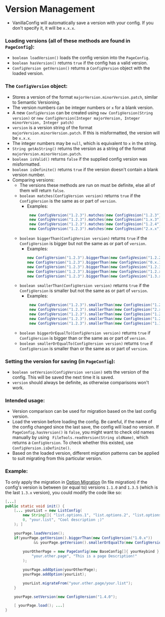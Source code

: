 ﻿# Version Management
 - VanillaConfig will automatically save a version with your config. If you don't specify it, it will be `x.x.x`.

### Loading versions (all of these methods are found in `PageConfig`):
 - `boolean loadVersion()` loads the config version into the `PageConfig`.
 - `boolean hasVersion()` returns `true` if the config has a valid version.
 - `ConfigVersion getVersion()` returns a `ConfigVersion` object with the loaded version.

### The `ConfigVersion` object:
 - Stores a version of the format `majorVersion.minorVersion.patch`, similar to Semantic Versioning.
 - The version numbers can be integer numbers or `x` for a blank version.
 - A new `ConfigVersion` can be created using `new ConfigVersion(String version)` or `new ConfigVersion(Integer majorVersion, Integer minorVersion, Integer patch)`
 - `version` is a version string of the format `majorVersion.minorVersion.patch`. If this is misformatted, the version will be `x.x.x`.
 - The integer numbers may be `null`, which is equivalent to `x` in the string.
 - `String getAsString()` returns the version as a string of the format `majorVersion.minorVersion.patch`.
 - `boolean isValid()` returns `false` if the supplied config version was misformatted.
 - `boolean isDefinite()` returns `true` if the version doesn't contain a blank version number.
 - Comparing versions:
	 - The versions these methods are run on must be definite, else all of them will return `false`. 
	 - `boolean matches(ConfigVersion version)` returns `true` if the `ConfigVersion` is the same as  or part of `version`.
		 - Examples: 
			```java
			 new ConfigVersion("1.2.3").matches(new ConfigVesion("1.2.3") = true
	 		 new ConfigVersion("1.2.3").matches(new ConfigVesion("1.x.3") = true
	 		 new ConfigVersion("1.2.3").matches(new ConfigVesion("1.2.4") = false
			 new ConfigVersion("1.2.3").matches(new ConfigVesion("2.x.x") = false
			```
    - `boolean biggerThan(ConfigVersion version)` returns `true` if the `ConfigVersion` is bigger but not the same as or part of `version`.
	    - Examples:
		    ```java
		    new ConfigVersion("1.2.3").biggerThan(new ConfigVesion("1.2.2") = true
		    new ConfigVersion("1.2.3").biggerThan(new ConfigVesion("0.x.1") = true
		    new ConfigVersion("1.2.3").biggerThan(new ConfigVesion("1.2.3") = false
		    new ConfigVersion("1.2.3").biggerThan(new ConfigVesion("1.2.x") = false
		    new ConfigVersion("1.2.3").biggerThan(new ConfigVesion("1.3.x") = false
		    ```
     - `boolean smallerThan(ConfigVersion version)` returns `true` if the `ConfigVersion` is smaller but not the same as or part of `version`.
	    - Examples:
		   ```java
		    new ConfigVersion("1.2.3").smallerThan(new ConfigVesion("1.2.4") = true
		    new ConfigVersion("1.2.3").smallerThan(new ConfigVesion("2.x.4") = true
		    new ConfigVersion("1.2.3").smallerThan(new ConfigVesion("1.2.3") = false
		    new ConfigVersion("1.2.3").smallerThan(new ConfigVesion("1.2.x") = false
		    new ConfigVersion("1.2.3").smallerThan(new ConfigVesion("1.1.x") = false
		    ```
     - `boolean biggerOrEqualTo(ConfigVersion version)` returns `true` if `ConfigVersion` is bigger than or the same as or part of `version`.
    - `boolean smallerOrEqualTo(ConfigVersion version)` returns `true` if `ConfigVersion` is smaller than or the same as or part of `version`.

### Setting the version for saving (in `PageConfig`):
 - `boolean setVersion(ConfigVersion version)` sets the version of the config. This will be saved the next time it is saved.
 - `version` should always be definite, as otherwise comparisons won't work.

### Intended usage:
 - Version comparison can be used for migration based on the last config version.
 - Load the version before loading the config. Be careful, if the name of the config changed since the last save, the config will load no version. If `PageConfig.hasVersion()` is `false`, you might want to check old names manually by using ` FileTools.readVersion(String oldName)`, which returns a `ConfigVersion`. To check whether this existed, use `ConfigVersion.isDefinite()`.
 - Based on the loaded version, different migration patterns can be applied to suit migrating from this particular version.

### Example:
To only apply the migration in [Option Migration](https://github.com/Tre5et/vanillaconfig/blob/v1.0.1/docs/MIGRATE.md) (In file migration) if the config's version is between (or equal to) versions `1.1.0` and `1.3.5` (which is the last `1.3.x` version), you could modify the code like so:
```java
[...]
public static void init() {
	[... yourList = new ListConfig(
		new String[]{ "list.options.1", "list.options.2", "list.options.3"},
		0, "your.list", "Cool description ;)"
	); ]

	yourPage.loadVersion();
	if(yourPage.getVersion().biggerThan(new ConfigVersion("1.0.x"))
			 && yourPage.getVersion().smallerOrEqualTo(new ConfigVersion("1.3.x"))) {
			 
		yourOtherPage = new PageConfig(new BaseConfig[]{ yourKeybind },
			"your.other.page", "This is a page Description!"
		);		

		yourPage.addOption(yourOtherPage);
		yourPage.addOption(yourList);

		yourList.migrateFrom("your.other.page/your.list");
	}

	yourPage.setVersion(new ConfigVersion("1.4.0");

	[ yourPage.load(); ...]
}
```
